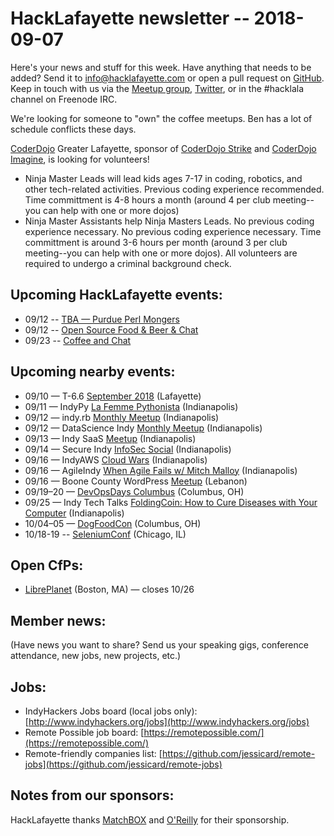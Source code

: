 # HackLafayette newsletter -- 2018-09-07

Here's your news and stuff for this week. Have anything that needs to be added? Send it to info@hacklafayette.com or open a pull request on [GitHub](https://github.com/hacklafayette/newsletter). Keep in touch with us via the [Meetup group](https://www.meetup.com/hacklafayette/), [Twitter](https://twitter.com/hacklafayette), or in the #hacklala channel on Freenode IRC.

We're looking for someone to "own" the coffee meetups. Ben has a lot of schedule conflicts these days.

[CoderDojo](http://www.greaterlafayettecommerce.com/greater-lafayette-coder-dojo) Greater Lafayette, sponsor of [CoderDojo Strike](http://www.signupgenius.com/go/5080945aea62ea5f49-coderdojo) and [CoderDojo Imagine](http://www.signupgenius.com/go/5080945aea62ea5f49-coderdojo1), is looking for volunteers!
* Ninja Master Leads will lead kids ages 7-17 in coding, robotics, and other tech-related activities.  Previous coding experience recommended.  Time committment is 4-8 hours a month (around 4 per club meeting--you can help with one or more dojos)
* Ninja Master Assistants help Ninja Masters Leads.  No previous coding experience necessary. 
No previous coding experience necessary.  Time committment is around 3-6 hours per month (around 3 per club meeting--you can help with one or more dojos). All volunteers are required to undergo a criminal background check.

## Upcoming HackLafayette events:
* 09/12 -- [TBA — Purdue Perl Mongers](https://www.meetup.com/hacklafayette/events/254211550/) 
* 09/12 -- [Open Source Food & Beer & Chat](https://www.meetup.com/hacklafayette/events/254054785/) 
* 09/23 -- [Coffee and Chat](https://www.meetup.com/hacklafayette/events/254211575/) 

## Upcoming nearby events:
* 09/10 — T-6.6 [September 2018](https://www.meetup.com/tminus/events/247753926/) (Lafayette)
* 09/11 — IndyPy [La Femme Pythonista](https://www.meetup.com/indypy/events/248715509/) (Indianapolis)
* 09/12 — indy.rb [Monthly Meetup](https://www.meetup.com/indyrb/events/253339857/) (Indianapolis)
* 09/12 — DataScience Indy [Monthly Meetup](https://www.meetup.com/dsindy/events/253644541/) (Indianapolis)
* 09/13 — Indy SaaS [Meetup](https://www.meetup.com/Indy-SaaS-Meetup/events/253790590/) (Indianapolis)
* 09/14 — Secure Indy [InfoSec Social](https://www.meetup.com/SecureIndy/events/253472194/) (Indianapolis)
* 09/16 — IndyAWS [Cloud Wars](https://www.meetup.com/IndyAWS/events/248771987/) (Indianapolis)
* 09/16 — AgileIndy [When Agile Fails w/ Mitch Malloy](https://www.meetup.com/agileindy/events/249665179/) (Indianapolis)
* 09/16 — Boone County WordPress [Meetup](https://www.meetup.com/Boone-County-WordPress-Meetup/events/253972164/) (Lebanon)
* 09/19–20 — [DevOpsDays Columbus](https://www.devopsdays.org/events/2018-columbus) (Columbus, OH)
* 09/25 — Indy Tech Talks [FoldingCoin: How to Cure Diseases with Your Computer](https://www.meetup.com/indy-tech-talks/events/253873221/) (Indianapolis)
* 10/04–05 — [DogFoodCon](http://www.dogfoodcon.com/) (Columbus, OH)
* 10/18-19 -- [SeleniumConf](https://www.seleniumconf.us/) (Chicago, IL)

## Open CfPs:
* [LibrePlanet](https://my.fsf.org/node/20/) (Boston, MA) — closes 10/26

## Member news:
(Have news you want to share? Send us your speaking gigs, conference attendance, new jobs, new projects, etc.)

## Jobs:
* IndyHackers Jobs board (local jobs only): [http://www.indyhackers.org/jobs](http://www.indyhackers.org/jobs)
* Remote Possible job board: [https://remotepossible.com/](https://remotepossible.com/)
* Remote-friendly companies list: [https://github.com/jessicard/remote-jobs](https://github.com/jessicard/remote-jobs)

## Notes from our sponsors:

HackLafayette thanks [MatchBOX](http://matchboxstudio.org/) and [O'Reilly](http://www.oreilly.com/) for their sponsorship.
